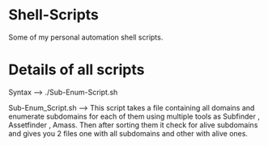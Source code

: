 # Shell-Scripts
Some of my personal automation shell scripts.

# Details of all scripts
Syntax --> 
./Sub-Enum-Script.sh <filename containing all domains>
  
Sub-Enum_Script.sh --> This script takes a file containing all domains and enumerate subdomains for each of them using multiple tools as Subfinder , Assetfinder , Amass. Then after sorting them it check for alive subdomains and gives you 2 files one with all subdomains and other with alive ones.


